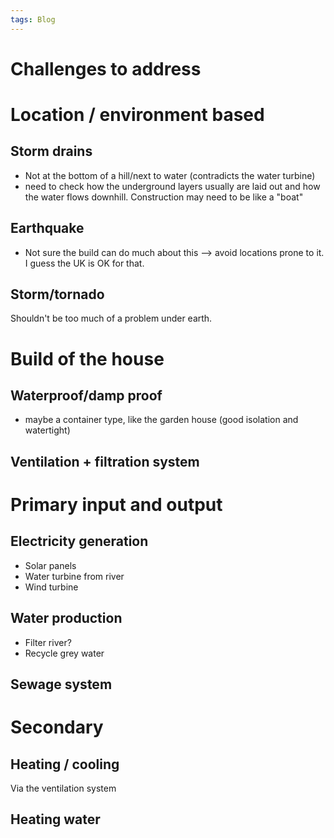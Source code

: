 ```yaml
---
tags: Blog
---
```


# 
# Challenges to address
# Location / environment based
## Storm drains
- Not at the bottom of a hill/next to water (contradicts the water turbine)
- need to check how the underground layers usually are laid out and how the water flows downhill. Construction may need to be like a "boat"
## Earthquake
- Not sure the build can do much about this --> avoid locations prone to it. I guess the UK is OK for that.
## Storm/tornado
Shouldn't be too much of a problem under earth.

# Build of the house
## Waterproof/damp proof
- maybe a container type, like the garden house (good isolation and watertight)

## Ventilation + filtration system

# Primary input and output
## Electricity generation
- Solar panels
- Water turbine from river
- Wind turbine
## Water production
- Filter river?
- Recycle grey water
## Sewage system

# Secondary 

## Heating / cooling 
Via the ventilation system 
## Heating water